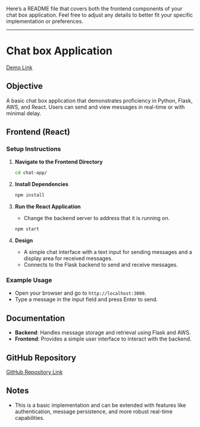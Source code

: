Here’s a README file that covers both the frontend components of your chat box application. Feel free to adjust any details to better fit your specific implementation or preferences.

---

# Chat box Application
[Demo Link](http://chatapp.360magic.link/)
## Objective
A basic chat box application that demonstrates proficiency in Python, Flask, AWS, and React. Users can send and view messages in real-time or with minimal delay.

## Frontend (React)

### Setup Instructions

1. **Navigate to the Frontend Directory**

   ```bash
   cd chat-app/
   ```

2. **Install Dependencies**

   ```bash
   npm install
   ```

3. **Run the React Application**
   
   - Change the backend server to address that it is running on.

   ```bash
   npm start
   ```

4. **Design**

   - A simple chat interface with a text input for sending messages and a display area for received messages.
   - Connects to the Flask backend to send and receive messages.

### Example Usage

- Open your browser and go to `http://localhost:3000`.
- Type a message in the input field and press Enter to send.

## Documentation

- **Backend**: Handles message storage and retrieval using Flask and AWS.
- **Frontend**: Provides a simple user interface to interact with the backend.


## GitHub Repository

[GitHub Repository Link](https://github.com/mike7772/chat-app)

## Notes

- This is a basic implementation and can be extended with features like authentication, message persistence, and more robust real-time capabilities.
